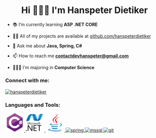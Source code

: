 <h1 align="center">Hi 🙋🏼‍♂️ I'm Hanspeter Dietiker</h1>

- 📚 I’m currently learning **ASP .NET CORE**

- 👨‍💻 All of my projects are available at [github.com/hanspeterdietiker](github.com/hanspeterdietiker)

- 💬 Ask me about **Java, Spring, C#**

- 📫 How to reach me **contactdevhanspeter@gmail.com**
  
- 👨🏼‍🎓 I'm majoring in **Computer Science**

<h3 align="left">Connect with me:</h3>
<p align="left">
<a href="https://linkedin.com/in/hanspeterdietiker" target="blank"><img align="center" src="https://raw.githubusercontent.com/rahuldkjain/github-profile-readme-generator/master/src/images/icons/Social/linked-in-alt.svg" alt="hanspeterdietiker" height="30" width="40" /></a>
</p>

<h3 align="left">Languages and Tools:</h3>
<p align="left"> <a href="https://www.w3schools.com/cs/" target="_blank" rel="noreferrer"> <img src="https://raw.githubusercontent.com/devicons/devicon/master/icons/csharp/csharp-original.svg" alt="csharp" width="60" height="60"/> <a href="https://dotnet.microsoft.com/" target="_blank" rel="noreferrer"> <img src="https://raw.githubusercontent.com/devicons/devicon/master/icons/dot-net/dot-net-original-wordmark.svg" alt="dotnet" width="60" height="60"/>  <a href="https://www.java.com" target="_blank" rel="noreferrer"> <img src="https://raw.githubusercontent.com/devicons/devicon/master/icons/java/java-original.svg" alt="java" width="60" height="60"/>  <a href="https://spring.io/" target="_blank" rel="noreferrer">  <img src="https://www.vectorlogo.zone/logos/springio/springio-icon.svg" alt="spring" width="60" height="60"/> <a href="https://git-scm.com/" target="_blank" rel="noreferrer"> <a href="https://www.microsoft.com/en-us/sql-server" target="_blank" rel="noreferrer"> <img src="https://www.svgrepo.com/show/303229/microsoft-sql-server-logo.svg" alt="mssql" width="60" height="60"/> <img src="https://www.vectorlogo.zone/logos/git-scm/git-scm-icon.svg" alt="git" width="60" height="60"/> 

##

<div>
<img width="0" height="200em" src="https://github-readme-stats.vercel.app/api/top-langs/?username=hanspeterdietiker&layout=compact&langs_count=16&theme=darcula"/>
</div>


